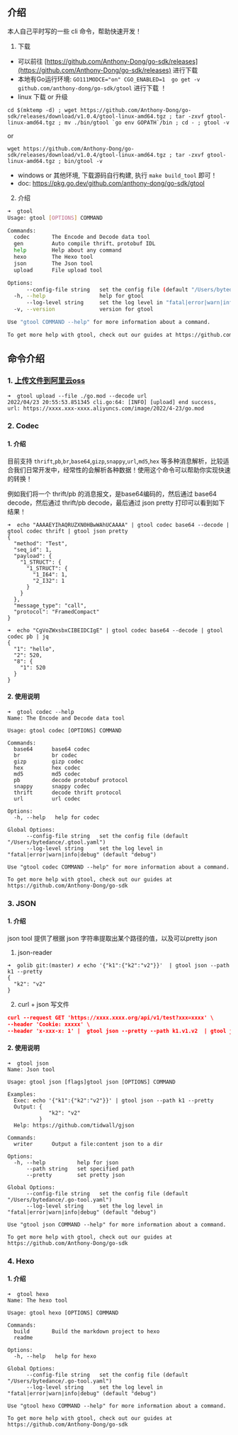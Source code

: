 ## 介绍

本人自己平时写的一些 cli 命令，帮助快速开发！

1. 下载

- 可以前往 [https://github.com/Anthony-Dong/go-sdk/releases](https://github.com/Anthony-Dong/go-sdk/releases) 进行下载
- 本地有Go运行环境:  `GO111MODCE="on" CGO_ENABLED=1  go get -v github.com/anthony-dong/go-sdk/gtool` 进行下载 ！
- linux 下载 or 升级

```shell
cd $(mktemp -d) ; wget https://github.com/Anthony-Dong/go-sdk/releases/download/v1.0.4/gtool-linux-amd64.tgz ; tar -zxvf gtool-linux-amd64.tgz ; mv ./bin/gtool `go env GOPATH`/bin ; cd - ; gtool -v
```

or

```shell
wget https://github.com/Anthony-Dong/go-sdk/releases/download/v1.0.4/gtool-linux-amd64.tgz ; tar -zxvf gtool-linux-amd64.tgz ; bin/gtool -v
```

- windows or 其他环境, 下载源码自行构建, 执行 `make build_tool` 即可！
- doc: https://pkg.go.dev/github.com/anthony-dong/go-sdk/gtool

2. 介绍

```bash
➜  gtool
Usage: gtool [OPTIONS] COMMAND

Commands:
  codec       The Encode and Decode data tool
  gen         Auto compile thrift、protobuf IDL
  help        Help about any command
  hexo        The Hexo tool
  json        The Json tool
  upload      File upload tool

Options:
      --config-file string   set the config file (default "/Users/bytedance/.gtool.yaml")
  -h, --help                 help for gtool
      --log-level string     set the log level in "fatal|error|warn|info|debug" (default "debug")
  -v, --version              version for gtool

Use "gtool COMMAND --help" for more information about a command.

To get more help with gtool, check out our guides at https://github.com/Anthony-Dong/go-sdk
```

## 命令介绍

### 1. [上传文件到阿里云oss](./upload)

```shell
➜  gtool upload --file ./go.mod --decode url
2022/04/23 20:55:53.851345 cli.go:64: [INFO] [upload] end success, url: https://xxxx.xxx-xxxx.aliyuncs.com/image/2022/4-23/go.mod
```

### 2. Codec

#### 1. 介绍

目前支持 `thrift`,`pb`,`br`,`base64`,`gizp`,`snappy`,`url`,`md5`,`hex` 等多种消息解析，比较适合我们日常开发中，经常性的会解析各种数据！使用这个命令可以帮助你实现快速的转换！

例如我们将一个 thrift/pb 的消息报文，是base64编码的，然后通过 base64 decode，然后通过 thrift/pb decode，最后通过 json pretty 打印可以看到如下结果！

```shell
➜  echo "AAAAEYIhAQRUZXN0HBwWAhUCAAAA" | gtool codec base64 --decode | gtool codec thrift | gtool json pretty
{
  "method": "Test",
  "seq_id": 1,
  "payload": {
    "1_STRUCT": {
      "1_STRUCT": {
        "1_I64": 1,
        "2_I32": 1
      }
    }
  },
  "message_type": "call",
  "protocol": "FramedCompact"
}

➜  echo "CgVoZWxsbxCIBEIDCIgE" | gtool codec base64 --decode | gtool codec pb | jq            
{
  "1": "hello",
  "2": 520,
  "8": {
    "1": 520
  }
}
```

#### 2. 使用说明

```shell
➜  gtool codec --help                                                                             
Name: The Encode and Decode data tool

Usage: gtool codec [OPTIONS] COMMAND

Commands:
  base64      base64 codec
  br          br codec
  gizp        gizp codec
  hex         hex codec
  md5         md5 codec
  pb          decode protobuf protocol
  snappy      snappy codec
  thrift      decode thrift protocol
  url         url codec

Options:
  -h, --help   help for codec

Global Options:
      --config-file string   set the config file (default "/Users/bytedance/.gtool.yaml")
      --log-level string     set the log level in "fatal|error|warn|info|debug" (default "debug")

Use "gtool codec COMMAND --help" for more information about a command.

To get more help with gtool, check out our guides at https://github.com/Anthony-Dong/go-sdk
```

### 3. JSON

#### 1. 介绍

json tool 提供了根据 json 字符串提取出某个路径的值，以及可以pretty json

1. json-reader

```shell
➜  golib git:(master) ✗ echo '{"k1":{"k2":"v2"}}'  | gtool json --path k1 --pretty
{
  "k2": "v2"
}
```

2. curl + json  写文件

```json
curl --request GET 'https://xxxx.xxxx.org/api/v1/test?xxx=xxxx' \
--header 'Cookie: xxxxx' \
--header 'x-xxx-x: 1' |  gtool json --pretty --path k1.v1.v2  | gtool json writer 
```

#### 2. 使用说明

```shell
➜  gtool json
Name: Json tool

Usage: gtool json [flags]gtool json [OPTIONS] COMMAND

Examples:
  Exec: echo '{"k1":{"k2":"v2"}}' | gtool json --path k1 --pretty
  Output: {
             "k2": "v2"
          }
  Help: https://github.com/tidwall/gjson

Commands:
  writer      Output a file:content json to a dir

Options:
  -h, --help          help for json
      --path string   set specified path
      --pretty        set pretty json

Global Options:
      --config-file string   set the config file (default "/Users/bytedance/.go-tool.yaml")
      --log-level string     set the log level in "fatal|error|warn|info|debug" (default "debug")

Use "gtool json COMMAND --help" for more information about a command.

To get more help with gtool, check out our guides at https://github.com/Anthony-Dong/go-sdk
```

### 4. Hexo

#### 1. 介绍

```shell
➜  gtool hexo
Name: The hexo tool

Usage: gtool hexo [OPTIONS] COMMAND

Commands:
  build       Build the markdown project to hexo
  readme

Options:
  -h, --help   help for hexo

Global Options:
      --config-file string   set the config file (default "/Users/bytedance/.go-tool.yaml")
      --log-level string     set the log level in "fatal|error|warn|info|debug" (default "debug")

Use "gtool hexo COMMAND --help" for more information about a command.

To get more help with gtool, check out our guides at https://github.com/Anthony-Dong/go-sdk
```



